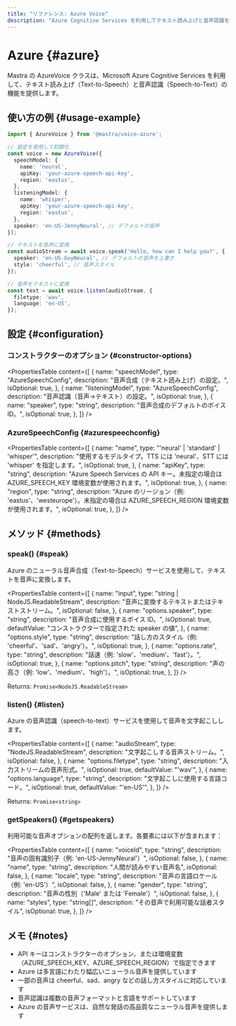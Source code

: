 ```yaml
---
title: "リファレンス: Azure Voice"
description: "Azure Cognitive Services を利用してテキスト読み上げと音声認識を提供する AzureVoice クラスのドキュメント。"
---
```


# Azure \{#azure\}

Mastra の AzureVoice クラスは、Microsoft Azure Cognitive Services を利用して、テキスト読み上げ（Text-to-Speech）と音声認識（Speech-to-Text）の機能を提供します。

## 使い方の例 \{#usage-example\}

```typescript
import { AzureVoice } from '@mastra/voice-azure';

// 設定を使用して初期化
const voice = new AzureVoice({
  speechModel: {
    name: 'neural',
    apiKey: 'your-azure-speech-api-key',
    region: 'eastus',
  },
  listeningModel: {
    name: 'whisper',
    apiKey: 'your-azure-speech-api-key',
    region: 'eastus',
  },
  speaker: 'en-US-JennyNeural', // デフォルトの音声
});

// テキストを音声に変換
const audioStream = await voice.speak('Hello, how can I help you?', {
  speaker: 'en-US-GuyNeural', // デフォルトの音声を上書き
  style: 'cheerful', // 音声スタイル
});

// 音声をテキストに変換
const text = await voice.listen(audioStream, {
  filetype: 'wav',
  language: 'en-US',
});
```

## 設定 \{#configuration\}

### コンストラクターのオプション \{#constructor-options\}

<PropertiesTable
  content={[
{
name: "speechModel",
type: "AzureSpeechConfig",
description: "音声合成（テキスト読み上げ）の設定。",
isOptional: true,
},
{
name: "listeningModel",
type: "AzureSpeechConfig",
description: "音声認識（音声→テキスト）の設定。",
isOptional: true,
},
{
name: "speaker",
type: "string",
description: "音声合成のデフォルトのボイス ID。",
isOptional: true,
},
]}
/>

### AzureSpeechConfig \{#azurespeechconfig\}

<PropertiesTable
  content={[
{
name: "name",
type: "'neural' | 'standard' | 'whisper'",
description: "使用するモデルタイプ。TTS には 'neural'、STT には 'whisper' を指定します。",
isOptional: true,
},
{
name: "apiKey",
type: "string",
description:
"Azure Speech Services の API キー。未指定の場合は AZURE_SPEECH_KEY 環境変数が使用されます。",
isOptional: true,
},
{
name: "region",
type: "string",
description:
"Azure のリージョン（例: 'eastus'、'westeurope'）。未指定の場合は AZURE_SPEECH_REGION 環境変数が使用されます。",
isOptional: true,
},
]}
/>

## メソッド \{#methods\}

### speak() \{#speak\}

Azure のニューラル音声合成（Text-to-Speech）サービスを使用して、テキストを音声に変換します。

<PropertiesTable
  content={[
{
name: "input",
type: "string | NodeJS.ReadableStream",
description: "音声に変換するテキストまたはテキストストリーム。",
isOptional: false,
},
{
name: "options.speaker",
type: "string",
description: "音声合成に使用するボイス ID。",
isOptional: true,
defaultValue: "コンストラクターで指定された speaker の値",
},
{
name: "options.style",
type: "string",
description: "話し方のスタイル（例: 'cheerful'、'sad'、'angry'）。",
isOptional: true,
},
{
name: "options.rate",
type: "string",
description: "話速（例: 'slow'、'medium'、'fast'）。",
isOptional: true,
},
{
name: "options.pitch",
type: "string",
description: "声の高さ（例: 'low'、'medium'、'high'）。",
isOptional: true,
},
]}
/>

Returns: `Promise<NodeJS.ReadableStream>`

### listen() \{#listen\}

Azure の音声認識（speech-to-text）サービスを使用して音声を文字起こしします。

<PropertiesTable
  content={[
{
name: "audioStream",
type: "NodeJS.ReadableStream",
description: "文字起こしする音声ストリーム。",
isOptional: false,
},
{
name: "options.filetype",
type: "string",
description: "入力ストリームの音声形式。",
isOptional: true,
defaultValue: "'wav'",
},
{
name: "options.language",
type: "string",
description: "文字起こしに使用する言語コード。",
isOptional: true,
defaultValue: "'en-US'",
},
]}
/>

Returns: `Promise<string>`

### getSpeakers() \{#getspeakers\}

利用可能な音声オプションの配列を返します。各要素には以下が含まれます：

<PropertiesTable
  content={[
{
name: "voiceId",
type: "string",
description:
"音声の固有識別子（例: 'en-US-JennyNeural'）",
isOptional: false,
},
{
name: "name",
type: "string",
description: "人間が読みやすい音声名",
isOptional: false,
},
{
name: "locale",
type: "string",
description: "音声の言語ロケール（例: 'en-US'）",
isOptional: false,
},
{
name: "gender",
type: "string",
description: "音声の性別（'Male' または 'Female'）",
isOptional: false,
},
{
name: "styles",
type: "string[]",
description: "その音声で利用可能な話者スタイル",
isOptional: true,
},
]}
/>

## メモ \{#notes\}

* API キーはコンストラクターのオプション、または環境変数（AZURE&#95;SPEECH&#95;KEY、AZURE&#95;SPEECH&#95;REGION）で指定できます
* Azure は多言語にわたり幅広いニューラル音声を提供しています
* 一部の音声は cheerful、sad、angry などの話し方スタイルに対応しています
* 音声認識は複数の音声フォーマットと言語をサポートしています
* Azure の音声サービスは、自然な発話の高品質なニューラル音声を提供します